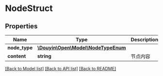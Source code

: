 # NodeStruct

## Properties
Name | Type | Description | Notes
------------ | ------------- | ------------- | -------------
**node_type** | [**\Douyin\Open\Model\NodeTypeEnum**](NodeTypeEnum.md) |  | 
**content** | **string** | 节点内容 | [optional] 

[[Back to Model list]](../../README.md#documentation-for-models) [[Back to API list]](../../README.md#documentation-for-api-endpoints) [[Back to README]](../../README.md)

